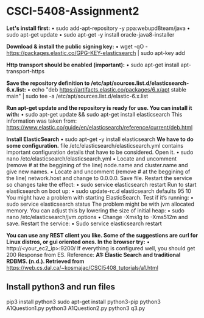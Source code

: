 # CSCI-5408-Assignment2

**Let's install first:**
• sudo add-apt-repository -y ppa:webupd8team/java
• sudo apt-get update
• sudo apt-get -y install oracle-java8-installer

**Download & install the public signing key:**
• wget -qO - https://packages.elastic.co/GPG-KEY-elasticsearch | sudo apt-key add

**Http transport should be enabled (important):**
• sudo apt-get install apt-transport-https

**Save the repository definition to /etc/apt/sources.list.d/elasticsearch-6.x.list:**
• echo "deb https://artifacts.elastic.co/packages/6.x/apt stable main" | sudo tee -a
/etc/apt/sources.list.d/elastic-6.x.list

**Run apt-get update and the repository is ready for use. You can install it with:**
• sudo apt-get update && sudo apt-get install elasticsearch
This information was taken from: https://www.elastic.co/guide/en/elasticsearch/reference/current/deb.html

**Install ElasticSearch**
• sudo apt-get -y install elasticsearch
**We have to do some configuration.**
file /etc/elasticsearch/elasticsearch.yml contains
important configuration details that have to be considered. Open it.
• sudo nano /etc/elasticsearch/elasticsearch.yml
• Locate and uncomment (remove # at the beggining of the
line) node.name and cluster.name and give new names.
• Locate and uncomment (remove # at the beggining of the line) network.host and
change to 0.0.0.0. 
Save file.
Restart the service so changes take the effect:
• sudo service elasticsearch restart
Run to start elasticsearch on boot up:
• sudo update-rc.d elasticsearch defaults 95 10
You might have a problem with starting ElasticSearch. Test if it’s running:
• sudo service elasticsearch status
The problem might be with jvm allocated memory. You can adjust this by lowering the
size of initial heap:
• sudo nano /etc/elasticsearch/jvm.options
• Change -Xms1g to -Xms512m and save.
Restart the service:
• Sudo service elasticsearch restart

**You can use any REST client you like. Some of the suggestions are curl for Linux distros,
or gui oriented ones. In the browser try:**
• http://<your_ec2_ip>:9200/
If everything is configured well, you should get 200 Response from ES.
Reference:
**A1: Elastic Search and traditional RDBMS. (n.d.). Retrieved from**
https://web.cs.dal.ca/~kosmajac/CSCI5408_tutorials/a1.html

## Install python3 and run files
pip3 install python3
sudo apt-get install python3-pip
python3 A1Question1.py
python3 A1Question2.py
python3 q3.py

